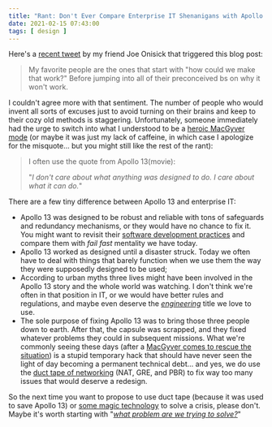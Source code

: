 ```yaml
---
title: "Rant: Don't Ever Compare Enterprise IT Shenanigans with Apollo 13"
date: 2021-02-15 07:43:00
tags: [ design ]
---
```

Here's a [recent tweet](https://twitter.com/JoeOnisick/status/1356975753003294727) by my friend Joe Onisick that triggered this blog post:

> My favorite people are the ones that start with "how could we make that work?" Before jumping into all of their preconceived bs on why it won't work.

I couldn't agree more with that sentiment. The number of people who would invent all sorts of excuses just to avoid turning on their brains and keep to their cozy old methods is staggering. Unfortunately, someone immediately had the urge to switch into what I understood to be a [heroic MacGyver mode](/2013/08/temper-your-macgyver-streak.html) (or maybe it was just my lack of caffeine, in which case I apologize for the misquote... but you might still like the rest of the rant):
<!--more-->
> I often use the quote from Apollo 13(movie):
>
> "*I don't care about what anything was designed to do. I care about what it can do.*"

There are a few tiny difference between Apollo 13 and enterprise IT:

* Apollo 13 was designed to be robust and reliable with tons of safeguards and redundancy mechanisms, or they would have no chance to fix it. You might want to revisit their [software development practices](https://www.synopsys.com/blogs/software-security/apollo-11-software-development/) and compare them with *fail fast* mentality we have today.
* Apollo 13 worked as designed until a disaster struck. Today  we often have to deal with things that barely function when we use them the way they were supposedly designed to be used;
* According to urban myths three lives might have been involved in the Apollo 13 story and the whole world was watching. I don't think we're often in that position in IT, or we would have better rules and regulations, and maybe even deserve the *[engineering](/2018/01/how-to-become-better-networking-engineer.html)* title we love to use.
* The sole purpose of fixing Apollo 13 was to bring those three people down to earth. After that, the capsule was scrapped, and they fixed whatever problems they could in subsequent missions. What we're commonly seeing these days (after a [MacGyver comes to rescue the situation](/2013/04/this-is-what-makes-networking-so-complex.html)) is a stupid temporary hack that should have never seen the light of day becoming a permanent technical debt... and yes, we do use the [duct tape of networking](/2015/06/software-defined-wanwell-orchestrated.html) (NAT, GRE, and PBR) to fix way too many issues that would deserve a redesign.

So the next time you want to propose to use duct tape (because it was used to save Apollo 13) or [some magic technology](/2020/09/business-needs-excuses.html) to solve a crisis, please don't. Maybe it's worth starting with "*[what problem are we trying to solve?](/2013/01/long-distance-vmotion-stretched-ha.html)*"
